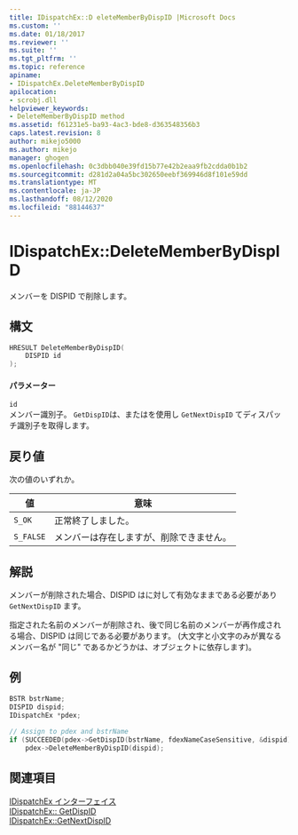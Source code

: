 ```yaml
---
title: IDispatchEx::D eleteMemberByDispID |Microsoft Docs
ms.custom: ''
ms.date: 01/18/2017
ms.reviewer: ''
ms.suite: ''
ms.tgt_pltfrm: ''
ms.topic: reference
apiname:
- IDispatchEx.DeleteMemberByDispID
apilocation:
- scrobj.dll
helpviewer_keywords:
- DeleteMemberByDispID method
ms.assetid: f61231e5-ba93-4ac3-bde8-d363548356b3
caps.latest.revision: 8
author: mikejo5000
ms.author: mikejo
manager: ghogen
ms.openlocfilehash: 0c3dbb040e39fd15b77e42b2eaa9fb2cdda0b1b2
ms.sourcegitcommit: d281d2a04a5bc302650eebf369946d8f101e59dd
ms.translationtype: MT
ms.contentlocale: ja-JP
ms.lasthandoff: 08/12/2020
ms.locfileid: "88144637"
---
```

# <a name="idispatchexdeletememberbydispid"></a>IDispatchEx::DeleteMemberByDispID
メンバーを DISPID で削除します。  
  
## <a name="syntax"></a>構文  
  
```cpp
HRESULT DeleteMemberByDispID(  
    DISPID id  
);  
```  
  
#### <a name="parameters"></a>パラメーター  
 `id`  
 メンバー識別子。 `GetDispID`は、またはを使用し `GetNextDispID` てディスパッチ識別子を取得します。  
  
## <a name="return-value"></a>戻り値  
 次の値のいずれか。  
  
|値|意味|
|-|-|  
|`S_OK`|正常終了しました。|  
|`S_FALSE`|メンバーは存在しますが、削除できません。|  
  
## <a name="remarks"></a>解説  
 メンバーが削除された場合、DISPID はに対して有効なままである必要があり `GetNextDispID` ます。  
  
 指定された名前のメンバーが削除され、後で同じ名前のメンバーが再作成される場合、DISPID は同じである必要があります。 (大文字と小文字のみが異なるメンバー名が "同じ" であるかどうかは、オブジェクトに依存します)。  
  
## <a name="example"></a>例  
  
```cpp
BSTR bstrName;  
DISPID dispid;  
IDispatchEx *pdex;   
  
// Assign to pdex and bstrName  
if (SUCCEEDED(pdex->GetDispID(bstrName, fdexNameCaseSensitive, &dispid)))  
    pdex->DeleteMemberByDispID(dispid);  
```  
  
## <a name="see-also"></a>関連項目  
 [IDispatchEx インターフェイス](../../winscript/reference/idispatchex-interface.md)   
 [IDispatchEx:: GetDispID](../../winscript/reference/idispatchex-getdispid.md)   
 [IDispatchEx::GetNextDispID](../../winscript/reference/idispatchex-getnextdispid.md)